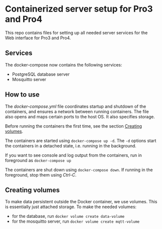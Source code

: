 # Containerized server setup for Pro3 and Pro4

This repo contains files for setting up all needed server services for the Web interface for Pro3 and Pro4.

## Services

The docker-compose now contains the following services:
- PostgreSQL database server
- Mosquitto server

## How to use

The *docker-compose.yml* file coordinates startup and shutdown of the containers, and ensures a network between running containers. The file also opens and maps certain ports to the host OS. It also specifies storage.

Before running the containers the first time, see the section [Creating volumes](#Creating-volumes).

The containers are started using `docker-compose up -d`. The `-d` options start the containers in a detached state, i.e. running in the background.

If you want to see console and log output from the containers, run in foreground as `docker-compose up`

The containers are shut down using `docker-compose down`. If running in the foreground, stop them using *Ctrl-C*.

## Creating volumes

To make data persistent outside the Docker container, we use volumes. This is essentially just attached storage. 
To make the needed volumes:
- for the database, run `docker volume create data-volume`
- for the mosquitto server, run `docker volume create mqtt-volume`
